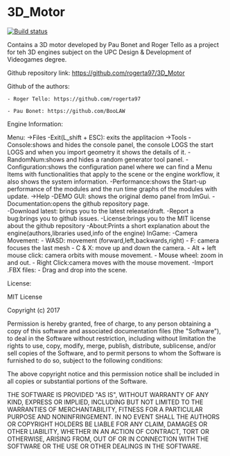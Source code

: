 # 3D_Motor

[![Build status](https://ci.appveyor.com/api/projects/status/7s5gxwcn7h3we5dx?svg=true)](https://ci.appveyor.com/project/rogerta97/3d-motor)

Contains a 3D motor developed by Pau Bonet and Roger Tello as a project for teh 3D engines subject on the UPC Design & Development of Videogames degree. 

Github repository link: https://github.com/rogerta97/3D_Motor

Github of the authors:

	- Roger Tello: https://github.com/rogerta97

	- Pau Bonet: https://github.com/BooLAW

Engine Information:

Menu:
->Files
	-Exit(L_shift + ESC): exits the applitacion
->Tools
	-Console:shows and hides the console panel, the console LOGS the start LOGS and when you import geometry it shows the details of it.
	-RandomNum:shows and hides a random generator tool panel.
	-Configuration:shows the configuration panel where we can find a Menu Items with functionalities that apply to the scene or the engine workflow, it also shows the system information.
	-Performance:shows the Start-up performance of the modules and the run time graphs of the modules with update.
->Help
	-DEMO GUI: shows the original demo panel from ImGui.
	-Documentation:opens the github repository page.  
	-Download latest: brings you to the latest release/draft.
	-Report a bug:brings you to github issues.
	-License:brings you to the MIT license about the github repository
	-About:Prints a short explanation about the engine(authors,libraries used,info of the engine)
InGame:
	-Camera Movement:
		- WASD: movement (forward,left,backwards,right)
		- F: camera focuses the last mesh
		- C & X: move up and down the camera.
		- Alt + left mouse click: camera orbits with mouse movement.
		- Mouse wheel: zoom in and out.
		- Right Click:camera moves with the mouse movement.
	-Import .FBX files: 
		- Drag and drop into the scene.


License:

MIT License

Copyright (c) 2017 

Permission is hereby granted, free of charge, to any person obtaining a copy
of this software and associated documentation files (the "Software"), to deal
in the Software without restriction, including without limitation the rights
to use, copy, modify, merge, publish, distribute, sublicense, and/or sell
copies of the Software, and to permit persons to whom the Software is
furnished to do so, subject to the following conditions:

The above copyright notice and this permission notice shall be included in all
copies or substantial portions of the Software.

THE SOFTWARE IS PROVIDED "AS IS", WITHOUT WARRANTY OF ANY KIND, EXPRESS OR
IMPLIED, INCLUDING BUT NOT LIMITED TO THE WARRANTIES OF MERCHANTABILITY,
FITNESS FOR A PARTICULAR PURPOSE AND NONINFRINGEMENT. IN NO EVENT SHALL THE
AUTHORS OR COPYRIGHT HOLDERS BE LIABLE FOR ANY CLAIM, DAMAGES OR OTHER
LIABILITY, WHETHER IN AN ACTION OF CONTRACT, TORT OR OTHERWISE, ARISING FROM,
OUT OF OR IN CONNECTION WITH THE SOFTWARE OR THE USE OR OTHER DEALINGS IN THE
SOFTWARE.